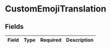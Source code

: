 # CustomEmojiTranslation


## Fields

| Field       | Type        | Required    | Description |
| ----------- | ----------- | ----------- | ----------- |
